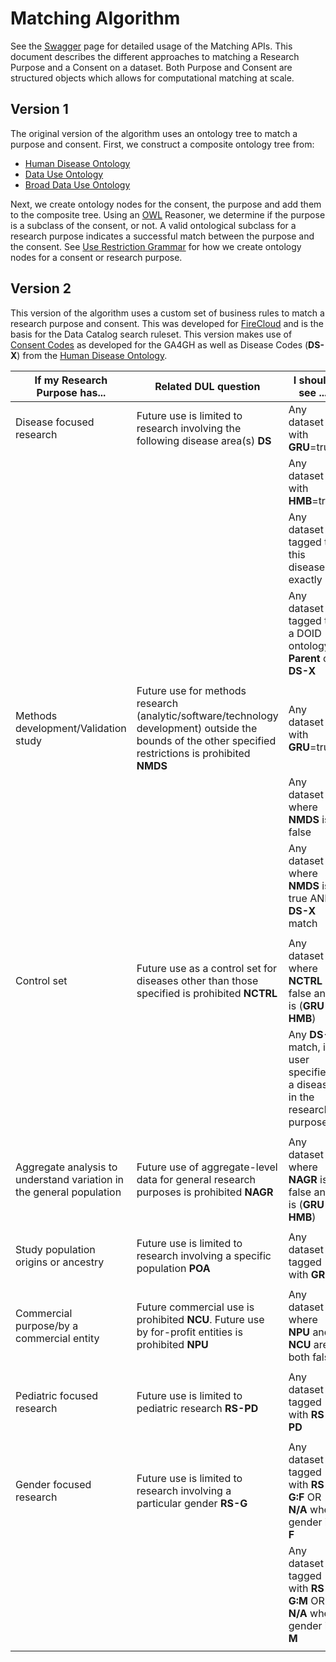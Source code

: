 # Matching Algorithm

See the [Swagger](https://consent-ontology.dsde-prod.broadinstitute.org/#/) page for detailed usage
of the Matching APIs. This document describes the different approaches to matching a Research Purpose
and a Consent on a dataset. Both Purpose and Consent are structured objects which allows for computational
matching at scale. 

## Version 1
The original version of the algorithm uses an ontology tree to match a purpose and consent. First, we 
construct a composite ontology tree from:

* [Human Disease Ontology](https://www.ebi.ac.uk/ols/ontologies/doid)
* [Data Use Ontology](https://www.ebi.ac.uk/ols/ontologies/duo)
* [Broad Data Use Ontology](https://github.com/DataBiosphere/consent-data-use/)

Next, we create ontology nodes for the consent, the purpose and add them to the composite tree. Using 
an [OWL](https://github.com/owlcs/owlapi) Reasoner, we determine if the purpose is a subclass of the 
consent, or not. A valid ontological subclass for a research purpose indicates a successful match 
between the purpose and the consent. See [Use Restriction Grammar](./UseRestrictionGrammar.md) for how
we create ontology nodes for a consent or research purpose.

## Version 2
This version of the algorithm uses a custom set of business rules to match a research purpose and consent.
This was developed for [FireCloud](https://api.firecloud.org/) and is the basis for the Data Catalog search ruleset. 
This version makes use of [Consent Codes](https://journals.plos.org/plosgenetics/article?id=10.1371/journal.pgen.1005772)
as developed for the GA4GH as well as Disease Codes (**DS-X**) from the [Human Disease Ontology](https://www.ebi.ac.uk/ols/ontologies/doid).

| If my Research Purpose has... | Related DUL question | I should see ... |
| ----------------------------- | -------------------- | ---------------- |
| Disease focused research | Future use is limited to research involving the following disease area(s) **DS** | Any dataset with **GRU**=true |
| | | Any dataset with **HMB**=true  |
| | | Any dataset tagged to this disease exactly |
| | | Any dataset tagged to a DOID ontology **Parent** of **DS-X** |
| | | |
| Methods development/Validation study | Future use for methods research (analytic/software/technology development) outside the bounds of the other specified restrictions is prohibited **NMDS** | Any dataset with **GRU**=true |
| | | Any dataset where **NMDS** is false |
| | | Any dataset where **NMDS** is true AND **DS-X** match |
| | | |
| Control set | Future use as a control set for diseases other than those specified is prohibited **NCTRL** | Any dataset where **NCTRL** is false and is (**GRU** or **HMB**) |
| | | Any **DS-X** match, if user specified a disease in the research purpose |
| | | |
| Aggregate analysis to understand variation in the general population | Future use of aggregate-level data for general research purposes is prohibited **NAGR** | Any dataset where **NAGR** is false and is (**GRU** or **HMB**) | 
| | | |
| Study population origins or ancestry | Future use is limited to research involving a specific population **POA** | Any dataset tagged with **GRU** |
| | | |
| Commercial purpose/by a commercial entity | Future commercial use is prohibited **NCU**. Future use by for-profit entities is prohibited **NPU** | Any dataset where **NPU** and **NCU** are both false |
| | | |
| Pediatric focused research | Future use is limited to pediatric research **RS-PD** | Any dataset tagged with **RS-PD** |
| | | |
| Gender focused research | Future use is limited to research involving a particular gender **RS-G** | Any dataset tagged with **RS-G:F** OR **N/A** when gender is **F** |
| | | Any dataset tagged with **RS-G:M** OR **N/A**  when gender is **M** |
| | | |
